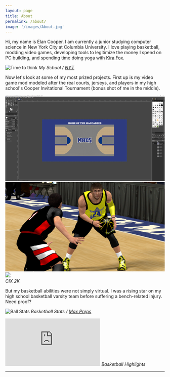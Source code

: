 ```yaml
---
layout: page
title: About
permalink: /about/
image: '/images/About.jpg'
---
```


Hi, my name is Elan Cooper. I am currently a junior studying computer science in New York City at Columbia University. I love playing basketball, modding video games, developing tools to legitimize the money I spend on PC building, and spending time doing yoga with [Kira Fox](https://www.instagram.com/trendyandbendy/).

![Time to think]({{site.baseurl}}/images/Columbia_University.jpg)
*My School / [NYT](https://www.nytimes.com/2020/03/08/nyregion/columbia-classes-canceled-coronavirus.html)*

Now let's look at some of my most prized projects. First up is my video game mod modeled after the real courts, jerseys, and players in my high school's Cooper Invitational Tournament (bonus shot of me in the middle).

<div class="gallery-box">
  <div class="gallery">
    <img src="/images/court_in_2k.png">
    <img src="/images/me_in_2k.png">
    <img src="/images/yu_in_2k.png">
  </div>
  <em>CIX 2K</em>
</div>

But my basketball abilities were not simply virtual. I was a rising star on my high school basketball varsity team before suffering a bench-related injury. Need proof?

![Ball Stats]({{site.baseurl}}/images/elan_max_preps.png)
*Basketball Stats / [Max Preps](https://www.maxpreps.com/athlete/elan-cooper/HrftvIovEeW-8KA2nzwbTA/basketball/stats.htm)*

<div class="video">
    <iframe src="https://www.youtube.com/embed/LUFwDQQUyC8" frameborder="0" allowfullscreen></iframe>
    <em>
      Basketball Highlights
    </em>
</div>


<hr>
